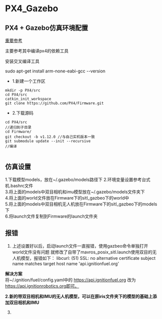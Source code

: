 # PX4_Gazebo  

## PX4 + Gazebo仿真环境配置  

[重要参考](https://zhuanlan.zhihu.com/p/91329291)  


主要参考其中编译px4的依赖工具


安装交叉编译工具  

sudo apt-get install arm-none-eabi-gcc --version



* 1.新建一个工作区 
```shell   
mkdir -p PX4/src    
cd PX4/src  
catkin_init_workspace  
git clone https://github.com/PX4/Firmware.git    
```
* 2.下载源码  
```shell
cd PX4/src  
//递归到子目录
cd Firmware/  
git checkout -b v1.12.0 //与自己实机版本一致  
git submodule update --init --recursive  
//编译  


```

## 仿真设置  

1.下载模型models，放在~/.gazebo/models路径下
2.环境变量设置参考台式机.bashrc文件  
3.将上面的models中双目相机和imu模型放在~/.gazebo/models文件夹下  
4.将上面的world文件放在Firmware下的sitl_gazbeo下的world中  
5.将上面的models中双目相机无人机放在Firmware下的sitl_gazbeo下的models下  
6.将launch文件复制到Firmware的launch文件夹  

## 报错  

1. 上述设置好以后，启动launch文件一直报错，使用gazbeo命令单独打开world文件没有问题  就修改了自带了mavros_posix_sitl.launch使用双目的无人机模型，报错如下：
libcurl: (51) SSL: no alternative certificate subject name matches target host name 'api.ignitionfuel.org'  

**解决方案**  
将~/.ignition/fuel/config.yaml中的 https://api.ignitionfuel.org 改为 https://api.ignitionrobotics.org即可。


**2.新的带双目相机和IMU的无人机模型，可以在原iris文件夹下的模型的基础上添加双目相机和IMU**    

3.







